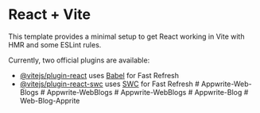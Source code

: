 # React + Vite

This template provides a minimal setup to get React working in Vite with HMR and some ESLint rules.

Currently, two official plugins are available:

- [@vitejs/plugin-react](https://github.com/vitejs/vite-plugin-react/blob/main/packages/plugin-react/README.md) uses [Babel](https://babeljs.io/) for Fast Refresh
- [@vitejs/plugin-react-swc](https://github.com/vitejs/vite-plugin-react-swc) uses [SWC](https://swc.rs/) for Fast Refresh
#   A p p w r i t e - W e b - B l o g s  
 #   A p p w r i t e - W e b B l o g s  
 #   A p p w r i t e - W e b B l o g s  
 #   A p p w r i t e - B l o g  
 #   W e b - B l o g - A p p r i t e  
 